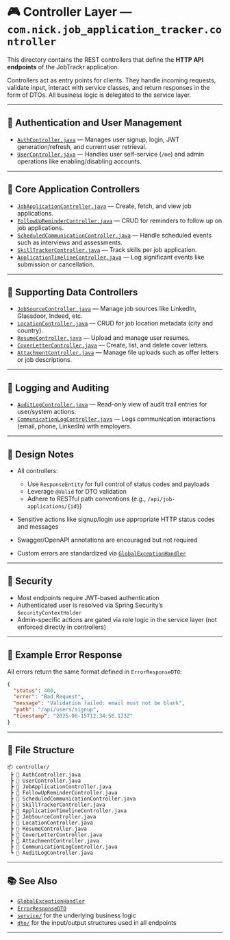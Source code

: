 # 🎮 Controller Layer — `com.nick.job_application_tracker.controller`

This directory contains the REST controllers that define the **HTTP API endpoints** of the JobTrackr application.

Controllers act as entry points for clients. They handle incoming requests, validate input, interact with service classes, and return responses in the form of DTOs. All business logic is delegated to the service layer.

---

## 🔐 Authentication and User Management

* [`AuthController.java`](./AuthController.java) — Manages user signup, login, JWT generation/refresh, and current user retrieval.
* [`UserController.java`](./UserController.java) — Handles user self-service (`/me`) and admin operations like enabling/disabling accounts.

---

## 💼 Core Application Controllers

* [`JobApplicationController.java`](./JobApplicationController.java) — Create, fetch, and view job applications.
* [`FollowUpReminderController.java`](./FollowUpReminderController.java) — CRUD for reminders to follow up on job applications.
* [`ScheduledCommunicationController.java`](./ScheduledCommunicationController.java) — Handle scheduled events such as interviews and assessments.
* [`SkillTrackerController.java`](./SkillTrackerController.java) — Track skills per job application.
* [`ApplicationTimelineController.java`](./ApplicationTimelineController.java) — Log significant events like submission or cancellation.

---

## 📁 Supporting Data Controllers

* [`JobSourceController.java`](./JobSourceController.java) — Manage job sources like LinkedIn, Glassdoor, Indeed, etc.
* [`LocationController.java`](./LocationController.java) — CRUD for job location metadata (city and country).
* [`ResumeController.java`](./ResumeController.java) — Upload and manage user resumes.
* [`CoverLetterController.java`](./CoverLetterController.java) — Create, list, and delete cover letters.
* [`AttachmentController.java`](./AttachmentController.java) — Manage file uploads such as offer letters or job descriptions.

---

## 📜 Logging and Auditing

* [`AuditLogController.java`](./AuditLogController.java) — Read-only view of audit trail entries for user/system actions.
* [`CommunicationLogController.java`](./CommunicationLogController.java) — Logs communication interactions (email, phone, LinkedIn) with employers.

---

## 🧩 Design Notes

* All controllers:

  * Use `ResponseEntity` for full control of status codes and payloads
  * Leverage `@Valid` for DTO validation
  * Adhere to RESTful path conventions (e.g., `/api/job-applications/{id}`)
* Sensitive actions like signup/login use appropriate HTTP status codes and messages
* Swagger/OpenAPI annotations are encouraged but not required
* Custom errors are standardized via [`GlobalExceptionHandler`](../handler/GlobalExceptionHandler.java)

---

## 🔐 Security

* Most endpoints require JWT-based authentication
* Authenticated user is resolved via Spring Security’s `SecurityContextHolder`
* Admin-specific actions are gated via role logic in the service layer (not enforced directly in controllers)

---

## 🧾 Example Error Response

All errors return the same format defined in `ErrorResponseDTO`:

```json
{
  "status": 400,
  "error": "Bad Request",
  "message": "Validation failed: email must not be blank",
  "path": "/api/users/signup",
  "timestamp": "2025-06-15T12:34:56.123Z"
}
```

---

## 📁 File Structure

```
📦 controller/
 ┣ 📄 AuthController.java
 ┣ 📄 UserController.java
 ┣ 📄 JobApplicationController.java
 ┣ 📄 FollowUpReminderController.java
 ┣ 📄 ScheduledCommunicationController.java
 ┣ 📄 SkillTrackerController.java
 ┣ 📄 ApplicationTimelineController.java
 ┣ 📄 JobSourceController.java
 ┣ 📄 LocationController.java
 ┣ 📄 ResumeController.java
 ┣ 📄 CoverLetterController.java
 ┣ 📄 AttachmentController.java
 ┣ 📄 CommunicationLogController.java
 ┗ 📄 AuditLogController.java
```

---

## 📚 See Also

* [`GlobalExceptionHandler`](../handler/GlobalExceptionHandler.java)
* [`ErrorResponseDTO`](../dto/ErrorResponseDTO.java)
* [`service/`](../service/) for the underlying business logic
* [`dto/`](../dto/) for the input/output structures used in all endpoints

---
